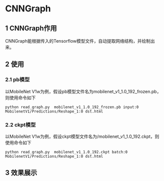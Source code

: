 # CNNGraph
## 1 CNNGraph作用
CNNGraph能根据传入的Tensorflow模型文件，自动提取网络结构，并绘制出来。
## 2 使用
### 2.1 pb模型
以MobileNet V1w为例，假设pb模型文件名为mobilenet_v1_1.0_192_frozen.pb，则使用命令如下
```
python read_graph.py  mobilenet_v1_1.0_192_frozen.pb input:0 MobilenetV1/Predictions/Reshape_1:0 dst.html
```

### 2.2 ckpt模型
以MobileNet V1w为例，假设ckpt模型文件名为/mobilenet_v1_1.0_192.ckpt，则使用命令如下
```
python read_graph.py  mobilenet_v1_1.0_192.ckpt batch:0 MobilenetV1/Predictions/Reshape_1:0 dst.html
```
## 3 效果展示
